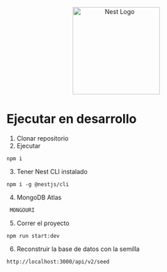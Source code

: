 <p align="center">
  <a href="http://nestjs.com/" target="blank"><img src="https://nestjs.com/img/logo-small.svg" width="200" alt="Nest Logo" /></a>
</p>

[circleci-image]: https://img.shields.io/circleci/build/github/nestjs/nest/master?token=abc123def456
[circleci-url]: https://circleci.com/gh/nestjs/nest

# Ejecutar en desarrollo

1. Clonar repositorio
2. Ejecutar
```
npm i
```

3. Tener Nest CLI instalado
```
npm i -g @nestjs/cli
```

4. MongoDB Atlas
```
 MONGOURI
```

5. Correr el proyecto
```
npm run start:dev
```

6. Reconstruir la base de datos con la semilla
```
http://localhost:3000/api/v2/seed
```